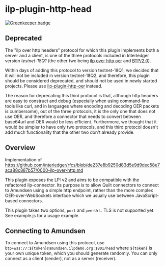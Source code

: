 # ilp-plugin-http-head

[![Greenkeeper badge](https://badges.greenkeeper.io/michielbdejong/ilp-plugin-http-head.svg)](https://greenkeeper.io/)


## Deprecated

The "ilp over http headers" protocol for which this plugin implements both a server and a client, is one of the three protocols included in Interledger version *testnet-18Q1* (the other two being [ilp over http oer](https://github.com/michielbdejong/ilp-plugin-http-oer) and [BTP/2.0](https://github.com/michielbdejong/ilp-plugin-btp)).

Within days of adding this protocol to version testnet-18Q1, we decided that it will not be included in version testnet-18Q2, and therefore, this plugin should be considered deprecated, and should not be used in newly started projects. Please use [ilp-plugin-http-oer](https://github.com/michielbdejong/ilp-plugin-http-oer) instead.

The reason for deprecating this third protocol is that, although http headers are easy to construct and debug (especially when using command-line tools like curl, and in languages where encoding and decoding OER packets is cumbersome), out of the three protocols, it is the only one that does not use OER, and therefore a connector that needs to convert between base64url and OER would be less efficient. Furthermore, we thought that it would be simpler to have only two protocols, and this third protocol doesn't add much functionality that the other two don't already provide.

## Overview

Implementation of https://github.com/interledger/rfcs/blob/de237e8b9250d83d5e9d9dec58e7aca88c887b57/0000-ilp-over-http.md

This plugin exposes the LPI v2 and aims to be compatible with the refactored ilp-connector. Its purpose is to allow Quilt
connectors to connect to Amundsen using a simple http endpoint, rather than the more complex OER-over-WebSockets interface
which we usually use between JavaScript-based connectors.

This plugin takes two options, `port` and `peerUrl`. TLS is not supported yet. See example.js for a usage example.

## Connecting to Amundsen

To connect to Amundsen using this protocol, use `btp+wss://:${token}@amundsen.ilpdemo.org:1801/head` where `${token}` is your own unique token, which you should generate randomly. You can only connect as a client (sender), not as a server (receiver).
